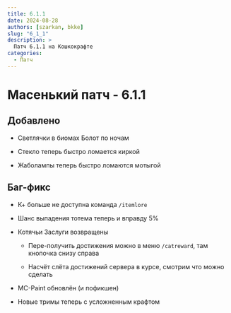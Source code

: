 ```yaml
---
title: 6.1.1
date: 2024-08-28
authors: [szarkan, bkke]
slug: "6_1_1"
description: >
  Патч 6.1.1 на Кошкокрафте
categories:
  - Патч
---
```


# Масенький патч - 6.1.1

## Добавлено

- Светлячки в биомах Болот по ночам

- Стекло теперь быстро ломается киркой

- Жаболампы теперь быстро ломаются мотыгой

## Баг-фикс

- К+ больше не доступна команда `/itemlore`

- Шанс выпадения тотема теперь и вправду 5%

- Котячьи Заслуги возвращены

  - Пере-получить достижения можно в меню `/catreward`, там кнопочка снизу справа

  - Насчёт слёта достижений сервера в курсе, смотрим что можно сделать

- MC-Paint обновлён (и пофикшен)

- Новые тримы теперь с усложненным крафтом
